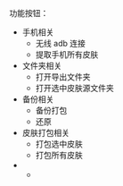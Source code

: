 功能按钮：

* 手机相关
  * 无线 adb 连接
  * 提取手机所有皮肤
* 文件夹相关
  * 打开导出文件夹
  * 打开选中皮肤源文件夹
* 备份相关
  * 备份打包
  * 还原
* 皮肤打包相关
  * 打包选中皮肤
  * 打包所有皮肤
* * 